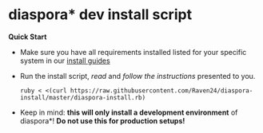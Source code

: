 
# diaspora* dev install script

**Quick Start**

* Make sure you have all requirements installed listed for your specific system in our [install guides](https://wiki.diasporafoundation.org/Installation)
* Run the install script, *read* and *follow the instructions* presented to you.

    `ruby < <(curl https://raw.githubusercontent.com/Raven24/diaspora-install/master/diaspora-install.rb)`

* Keep in mind: **this will only install a development environment** of diaspora*! **Do not use this for production setups!**
